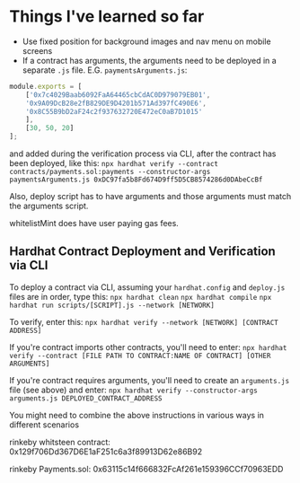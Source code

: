 # Things I've learned so far

- Use fixed position for background images and nav menu on mobile screens
- If a contract has arguments, the arguments need to be deployed in a separate `.js` file. E.G. `paymentsArguments.js`:
```js
module.exports = [
    ['0x7c4029Baab6092FaA64465cbCdAC0D979079EB01',
    '0x9A09DcB28e2fB829DE9D4201b571Ad397fC490E6',
    '0x8C55B9bD2aF24c2f937632720E472eC0aB7D1015'
    ],
    [30, 50, 20]
];
```
and added during the verification process via CLI, after the contract has been deployed, like this:
`npx hardhat verify --contract contracts/payments.sol:payments --constructor-args paymentsArguments.js 0xDC97fa5b8Fd674D9ff5D5CB8574286d0DAbeCcBf`

Also, deploy script has to have arguments and those arguments must match the arguments script.

whitelistMint does have user paying gas fees.

## Hardhat Contract Deployment and Verification via CLI

To deploy a contract via CLI, assuming your `hardhat.config` and `deploy.js` files are in order, type this:
`npx hardhat clean`
`npx hardhat compile`
`npx hardhat run scripts/[SCRIPT].js --network [NETWORK]`

To verify, enter this:
`npx hardhat verify --network [NETWORK] [CONTRACT ADDRESS]`

If you're contract imports other contracts, you'll need to enter:
`npx hardhat verify --contract [FILE PATH TO CONTRACT:NAME OF CONTRACT] [OTHER ARGUMENTS]`

If you're contract requires arguments, you'll need to create an `arguments.js` file (see above) and enter:
`npx hardhat verify --constructor-args arguments.js DEPLOYED_CONTRACT_ADDRESS`

You might need to combine the above instructions in various ways in different scenarios

rinkeby whitsteen contract: 0x129f706Dd367D6E1aF251c6a3f89913D62e86B92

rinkeby Payments.sol: 0x63115c14f666832FcAf261e159396CCf70963EDD
